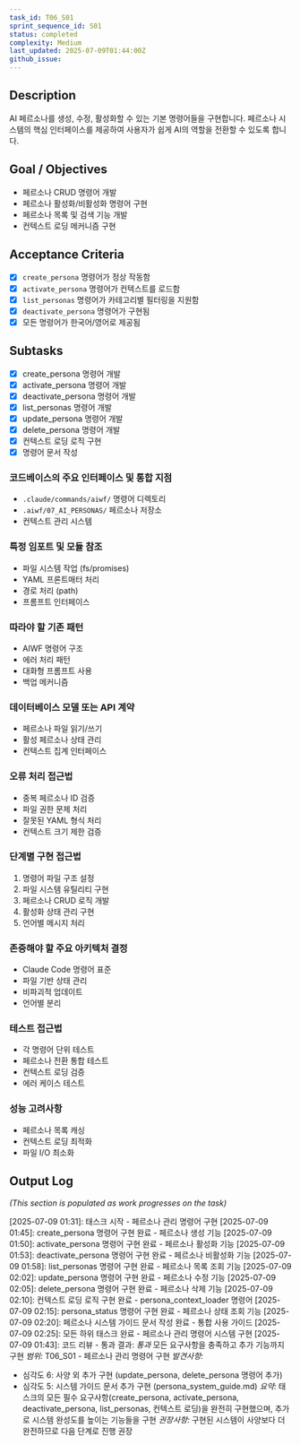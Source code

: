 ```yaml
---
task_id: T06_S01
sprint_sequence_id: S01
status: completed
complexity: Medium
last_updated: 2025-07-09T01:44:00Z
github_issue:
---
```


## Description
AI 페르소나를 생성, 수정, 활성화할 수 있는 기본 명령어들을 구현합니다. 페르소나 시스템의 핵심 인터페이스를 제공하여 사용자가 쉽게 AI의 역할을 전환할 수 있도록 합니다.

## Goal / Objectives
- 페르소나 CRUD 명령어 개발
- 페르소나 활성화/비활성화 명령어 구현
- 페르소나 목록 및 검색 기능 개발
- 컨텍스트 로딩 메커니즘 구현

## Acceptance Criteria
- [x] `create_persona` 명령어가 정상 작동함
- [x] `activate_persona` 명령어가 컨텍스트를 로드함
- [x] `list_personas` 명령어가 카테고리별 필터링을 지원함
- [x] `deactivate_persona` 명령어가 구현됨
- [x] 모든 명령어가 한국어/영어로 제공됨

## Subtasks
- [x] create_persona 명령어 개발
- [x] activate_persona 명령어 개발
- [x] deactivate_persona 명령어 개발
- [x] list_personas 명령어 개발
- [x] update_persona 명령어 개발
- [x] delete_persona 명령어 개발
- [x] 컨텍스트 로딩 로직 구현
- [x] 명령어 문서 작성

### 코드베이스의 주요 인터페이스 및 통합 지점
- `.claude/commands/aiwf/` 명령어 디렉토리
- `.aiwf/07_AI_PERSONAS/` 페르소나 저장소
- 컨텍스트 관리 시스템

### 특정 임포트 및 모듈 참조
- 파일 시스템 작업 (fs/promises)
- YAML 프론트매터 처리
- 경로 처리 (path)
- 프롬프트 인터페이스

### 따라야 할 기존 패턴
- AIWF 명령어 구조
- 에러 처리 패턴
- 대화형 프롬프트 사용
- 백업 메커니즘

### 데이터베이스 모델 또는 API 계약
- 페르소나 파일 읽기/쓰기
- 활성 페르소나 상태 관리
- 컨텍스트 집계 인터페이스

### 오류 처리 접근법
- 중복 페르소나 ID 검증
- 파일 권한 문제 처리
- 잘못된 YAML 형식 처리
- 컨텍스트 크기 제한 검증

### 단계별 구현 접근법
1. 명령어 파일 구조 설정
2. 파일 시스템 유틸리티 구현
3. 페르소나 CRUD 로직 개발
5. 활성화 상태 관리 구현
6. 언어별 메시지 처리

### 존중해야 할 주요 아키텍처 결정
- Claude Code 명령어 표준
- 파일 기반 상태 관리
- 비파괴적 업데이트
- 언어별 분리

### 테스트 접근법
- 각 명령어 단위 테스트
- 페르소나 전환 통합 테스트
- 컨텍스트 로딩 검증
- 에러 케이스 테스트

### 성능 고려사항
- 페르소나 목록 캐싱
- 컨텍스트 로딩 최적화
- 파일 I/O 최소화

## Output Log
*(This section is populated as work progresses on the task)*

[2025-07-09 01:31]: 태스크 시작 - 페르소나 관리 명령어 구현
[2025-07-09 01:45]: create_persona 명령어 구현 완료 - 페르소나 생성 기능
[2025-07-09 01:50]: activate_persona 명령어 구현 완료 - 페르소나 활성화 기능
[2025-07-09 01:53]: deactivate_persona 명령어 구현 완료 - 페르소나 비활성화 기능
[2025-07-09 01:58]: list_personas 명령어 구현 완료 - 페르소나 목록 조회 기능
[2025-07-09 02:02]: update_persona 명령어 구현 완료 - 페르소나 수정 기능
[2025-07-09 02:05]: delete_persona 명령어 구현 완료 - 페르소나 삭제 기능
[2025-07-09 02:10]: 컨텍스트 로딩 로직 구현 완료 - persona_context_loader 명령어
[2025-07-09 02:15]: persona_status 명령어 구현 완료 - 페르소나 상태 조회 기능
[2025-07-09 02:20]: 페르소나 시스템 가이드 문서 작성 완료 - 통합 사용 가이드
[2025-07-09 02:25]: 모든 하위 태스크 완료 - 페르소나 관리 명령어 시스템 구현
[2025-07-09 01:43]: 코드 리뷰 - 통과
결과: *통과* 모든 요구사항을 충족하고 추가 기능까지 구현
*범위:* T06_S01 - 페르소나 관리 명령어 구현
*발견사항:*
- 심각도 6: 사양 외 추가 구현 (update_persona, delete_persona 명령어 추가)
- 심각도 5: 시스템 가이드 문서 추가 구현 (persona_system_guide.md)
*요약:* 태스크의 모든 필수 요구사항(create_persona, activate_persona, deactivate_persona, list_personas, 컨텍스트 로딩)을 완전히 구현했으며, 추가로 시스템 완성도를 높이는 기능들을 구현
*권장사항:* 구현된 시스템이 사양보다 더 완전하므로 다음 단계로 진행 권장